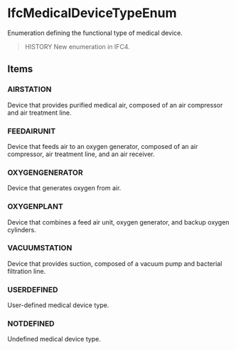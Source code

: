 # IfcMedicalDeviceTypeEnum

Enumeration defining the functional type of medical device.

> HISTORY New enumeration in IFC4.

## Items

### AIRSTATION
Device that provides purified medical air, composed of an air compressor and air treatment line.

### FEEDAIRUNIT
Device that feeds air to an oxygen generator, composed of an air compressor, air treatment line, and an air receiver.

### OXYGENGENERATOR
Device that generates oxygen from air.

### OXYGENPLANT
Device that combines a feed air unit, oxygen generator, and backup oxygen cylinders.

### VACUUMSTATION
Device that provides suction, composed of a vacuum pump and bacterial filtration line.

### USERDEFINED
User-defined medical device type.

### NOTDEFINED
Undefined medical device type.
